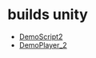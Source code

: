 # builds unity

* [DemoScript2](./BuildScript2/index.html)
* [DemoPlayer_2](./BuildPlayer/index.html)

